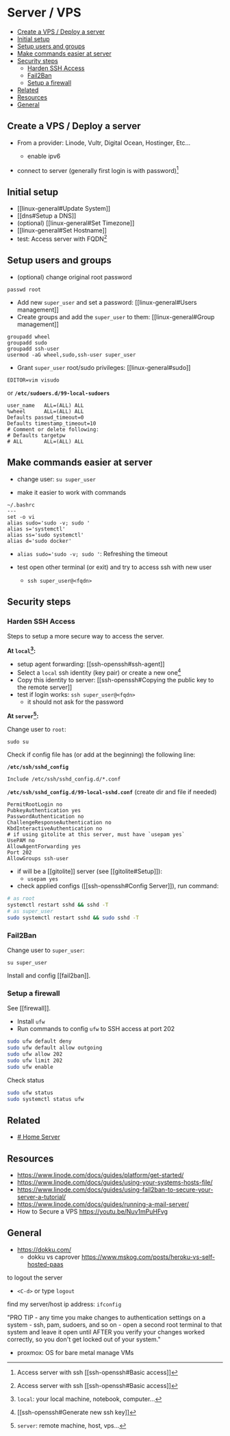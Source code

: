 # Server / VPS

<!-- toc -->

- [Create a VPS / Deploy a server](#create-a-vps--deploy-a-server)
- [Initial setup](#initial-setup)
- [Setup users and groups](#setup-users-and-groups)
- [Make commands easier at server](#make-commands-easier-at-server)
- [Security steps](#security-steps)
  - [Harden SSH Access](#harden-ssh-access)
  - [Fail2Ban](#fail2ban)
  - [Setup a firewall](#setup-a-firewall)
- [Related](#related)
- [Resources](#resources)
- [General](#general)

<!-- tocstop -->

## Create a VPS / Deploy a server

- From a provider: Linode, Vultr, Digital Ocean, Hostinger, Etc...
  - enable ipv6

- connect to server (generally first login is with password)[^2]

## Initial setup

- [[linux-general#Update System]]
- [[dns#Setup a DNS]]
- (optional) [[linux-general#Set Timezone]]
- [[linux-general#Set Hostname]]
- test: Access server with FQDN[^2]

## Setup users and groups

- (optional) change original root password

```
passwd root
```

- Add new `super_user` and set a password: [[linux-general#Users management]]
- Create groups and add the `super_user` to them: [[linux-general#Group management]]

```
groupadd wheel
groupadd sudo
groupadd ssh-user
usermod -aG wheel,sudo,ssh-user super_user
```

- Grant `super_user` root/sudo privileges: [[linux-general#sudo]]

```
EDITOR=vim visudo
```
or
**`/etc/sudoers.d/99-local-sudoers`**
```
user_name   ALL=(ALL) ALL
%wheel      ALL=(ALL) ALL
Defaults passwd_timeout=0
Defaults timestamp_timeout=10
# Comment or delete following:
# Defaults targetpw
# ALL       ALL=(ALL) ALL
```

## Make commands easier at server

- change user: `su super_user`

- make it easier to work with commands
```
~/.bashrc
---
set -o vi
alias sudo='sudo -v; sudo '
alias s='systemctl'
alias ss='sudo systemctl'
alias d='sudo docker'
```
- `alias sudo='sudo -v; sudo '`: Refreshing the timeout

- test open other terminal (or exit) and try to access ssh with new user
  - `ssh super_user@<fqdn>`

## Security steps

### Harden SSH Access

Steps to setup a more secure way to access the server.

**At `local`[^3]:**

- setup agent forwarding: [[ssh-openssh#ssh-agent]]
- Select a `local` ssh identity (key pair) or create a new one[^4]
- Copy this identity to server: [[ssh-openssh#Copying the public key to the remote server]]
- test if login works: `ssh super_user@<fqdn>`
  - it should not ask for the password

**At `server`[^5]:**

Change user to `root`:

```
sudo su
```

Check if config file has (or add at the beginning) the following line:

**`/etc/ssh/sshd_config`**
```
Include /etc/ssh/sshd_config.d/*.conf
```

**`/etc/ssh/sshd_config.d/99-local-sshd.conf`** (create dir and file if needed)
```
PermitRootLogin no
PubkeyAuthentication yes
PasswordAuthentication no
ChallengeResponseAuthentication no
KbdInteractiveAuthentication no
# if using gitolite at this server, must have `usepam yes`
UsePAM no
AllowAgentForwarding yes
Port 202
AllowGroups ssh-user
```
- if will be a [[gitolite]] server (see [[gitolite#Setup]]):
  - `usepam yes`
- check applied configs ([[ssh-openssh#Config Server]]), run command:

```sh
# as root
systemctl restart sshd && sshd -T
# as super_user
sudo systemctl restart sshd && sudo sshd -T
```

### Fail2Ban

Change user to `super_user`:

```
su super_user
```

Install and config [[fail2ban]].

### Setup a firewall

See [[firewall]].

- Install `ufw`
- Run commands to config `ufw` to SSH access at port 202

```sh
sudo ufw default deny
sudo ufw default allow outgoing
sudo ufw allow 202
sudo ufw limit 202
sudo ufw enable
```

Check status

```sh
sudo ufw status
sudo systemctl status ufw
```

## Related

- [# Home Server](./it/server-vps-home_server.md)

## Resources

- https://www.linode.com/docs/guides/platform/get-started/
- https://www.linode.com/docs/guides/using-your-systems-hosts-file/
- https://www.linode.com/docs/guides/using-fail2ban-to-secure-your-server-a-tutorial/
- https://www.linode.com/docs/guides/running-a-mail-server/
- How to Secure a VPS https://youtu.be/Nuv1mPuHFvg

## General

- https://dokku.com/
    - dokku vs caprover https://www.mskog.com/posts/heroku-vs-self-hosted-paas

to logout the server
- `<C-d>` or type `logout`

find my server/host ip address: `ifconfig`

"PRO TIP - any time you make changes to authentication settings on a system - ssh, pam, sudoers, and so on - open a second root terminal to that system and leave it open until AFTER you verify your changes worked correctly, so you don't get locked out of your system."

- proxmox: OS for bare metal manage VMs

[^1]: [Setting up a Website and Email Server in One Sitting (Internet Landchad) - Luke Smith](https://www.youtube.com/watch?v=3dIVesHEAzc) $server $vps $host
[^2]: Access server with ssh [[ssh-openssh#Basic access]]
[^3]: `local`: your local machine, notebook, computer...
[^4]: [[ssh-openssh#Generate new ssh key]]
[^5]: `server`: remote machine, host, vps...

